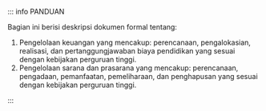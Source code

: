 ::: info PANDUAN

Bagian ini berisi deskripsi dokumen formal tentang:

1. Pengelolaan keuangan yang mencakup: perencanaan, pengalokasian, realisasi, dan pertanggungjawaban biaya pendidikan yang sesuai dengan kebijakan perguruan tinggi.
1. Pengelolaan sarana dan prasarana yang mencakup: perencanaan, pengadaan, pemanfaatan, pemeliharaan, dan penghapusan yang sesuai dengan kebijakan perguruan tinggi.

:::

